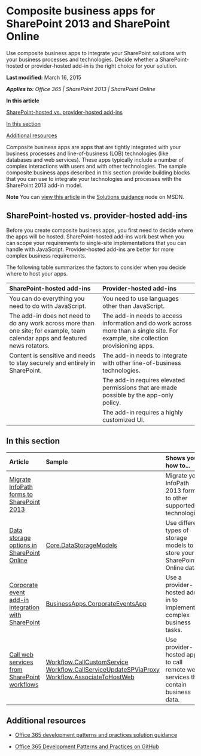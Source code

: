 
# Composite business apps for SharePoint 2013 and SharePoint Online
Use composite business apps to integrate your SharePoint solutions with your business processes and technologies. Decide whether a SharePoint-hosted or provider-hosted add-in is the right choice for your solution.

 **Last modified:** March 16, 2015

 _**Applies to:** Office 365 | SharePoint 2013 | SharePoint Online_

 **In this article**

 [SharePoint-hosted vs. provider-hosted add-ins](#sectionSection0)

 [In this section](#sectionSection1)

 [Additional resources](#bk_addresources)


Composite business apps are apps that are tightly integrated with your business processes and line-of-business (LOB) technologies (like databases and web services). These apps typically include a number of complex interactions with users and with other technologies.
The sample composite business apps described in this section provide building blocks that you can use to integrate your technologies and processes with the SharePoint 2013 add-in model.

**Note**  You can [view this article](https://msdn.microsoft.com/EN-US/library/dn957894.aspx) in the [Solutions guidance](https://msdn.microsoft.com/en-us/library/dn904529.aspx) node on MSDN.


## SharePoint-hosted vs. provider-hosted add-ins
<a name="sectionSection0"> </a>

Before you create composite business apps, you first need to decide where the apps will be hosted. SharePoint-hosted add-ins work best when you can scope your requirements to single-site implementations that you can handle with JavaScript. Provider-hosted add-ins are better for more complex business requirements.

The following table summarizes the factors to consider when you decide where to host your apps.

|**SharePoint-hosted add-ins**|**Provider-hosted add-ins**|
|:-----|:-----|
|You can do everything you need to do with JavaScript.|You need to use languages other than JavaScript.|
|The add-in does not need to do any work across more than one site; for example, team calendar apps and featured news rotators.|The add-in needs to access information and do work across more than a single site. For example, site collection provisioning apps.|
|Content is sensitive and needs to stay securely and entirely in SharePoint.|The add-in needs to integrate with other line-of-business technologies.|
||The add-in requires elevated permissions that are made possible by the app-only policy.|
||The add-in requires a highly customized UI.|



## In this section
<a name="sectionSection1"> </a>

|**Article**|**Sample**|**Shows you how to...**|
|:-----|:-----|:-----|
|[Migrate InfoPath forms to SharePoint 2013](https://msdn.microsoft.com/en-us/library/dn957892.aspx) ||Migrate your InfoPath 2013 forms to other supported technologies.|
|[Data storage options in SharePoint Online](https://msdn.microsoft.com/en-us/library/dn957893.aspx) |[Core.DataStorageModels](https://github.com/OfficeDev/PnP/tree/master/Samples/Core.DataStorageModels) |Use different types of storage models to store your SharePoint Online data.|
|[Corporate event add-in integration with SharePoint](https://msdn.microsoft.com/en-us/library/dn957895.aspx)|[BusinessApps.CorporateEventsApp](https://github.com/OfficeDev/PnP/tree/master/Solutions/BusinessApps.CorporateEventsApp)|Use a provider-hosted add-in to implement complex business tasks.|
|[Call web services from SharePoint workflows](https://msdn.microsoft.com/en-us/library/dn957896.aspx)|[Workflow.CallCustomService](https://github.com/OfficeDev/PnP/tree/master/Samples/Workflow.CallCustomService)<br />[Workflow.CallServiceUpdateSPViaProxy](https://github.com/OfficeDev/PnP/tree/master/Samples/Workflow.CallServiceUpdateSPViaProxy)<br />[Workflow.AssociateToHostWeb](https://github.com/OfficeDev/PnP/tree/master/Samples/Workflow.AssociateToHostWeb)|Use provider-hosted apps to call remote web services that contain business data.|

## Additional resources
<a name="bk_addresources"> </a>


-  [Office 365 development patterns and practices solution guidance](http://msdn.microsoft.com/library/4bb8d1ad-1cf9-484c-b444-1aa032608bc1.aspx)
    
-  [Office 365 Development Patterns and Practices on GitHub](https://github.com/OfficeDev/PnP)
    

